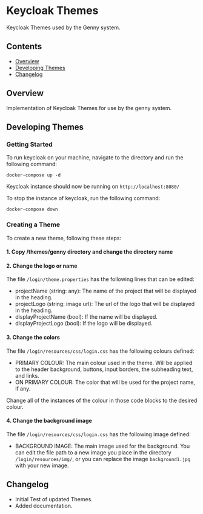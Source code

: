 # Keycloak Themes

Keycloak Themes used by the Genny system.

## Contents
- [Overview](#Overview)
- [Developing Themes](#Developing-Themes)
- [Changelog](#Changelog)

## Overview
Implementation of Keycloak Themes for use by the genny system.

## Developing Themes
### Getting Started
To run keycloak on your machine, navigate to the directory and run the following command:

`docker-compose up -d`

Keycloak instance should now be running on `http://localhost:8080/`

To stop the instance of keycloak, run the following command:

`docker-compose down`

### Creating a Theme
To create a new theme, following these steps:

#### 1. Copy /themes/genny directory and change the directory name

#### 2. Change the logo or name

The file `/login/theme.properties` has the following lines that can be edited:

- projectName (string: any): The name of the project that will be displayed in the heading.
- projectLogo (string: image url): The url of the logo that will be displayed in the heading.
- displayProjectName (bool): If the name will be displayed.
- displayProjectLogo (bool): If the logo will be displayed.

#### 3. Change the colors

The file `/login/resources/css/login.css` has the following colours defined:

- PRIMARY COLOUR: The main colour used in the theme. Will be applied to the header background, buttons, input borders, the subheading text, and links.
- ON PRIMARY COLOUR: The color that will be used for the project name, if any.

Change all of the instances of the colour in those code blocks to the desired colour.

#### 4. Change the background image

The file `/login/resources/css/login.css` has the following image defined:

- BACKGROUND IMAGE: The main image used for the background. You can edit the file path to a new image you place in the directory `/login/resources/img/`, or you can replace the image `background1.jpg` with your new image.

## Changelog

* Initial Test of updated Themes.
* Added documentation.
